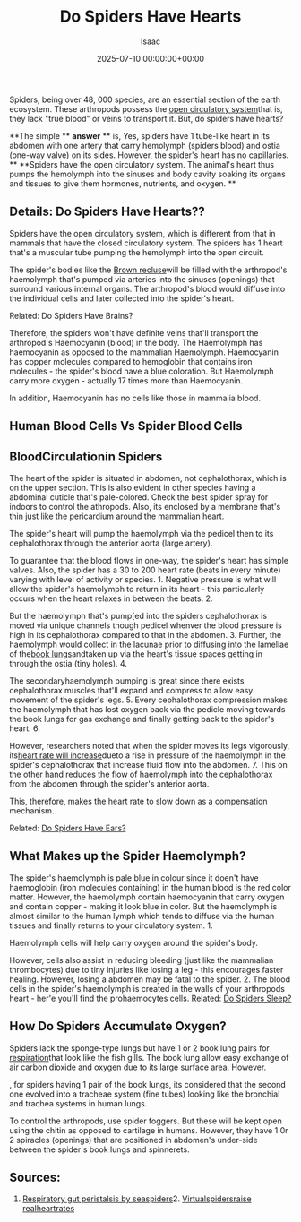 ﻿---
title: Do Spiders Have Hearts
description: Spiders, being over 48,000 species, are an essential section of the earth ecosystem. These arthropods possess the open circulatory system that is, they lack...
slug: /do-spiders-have-hearts/
date: 2025-07-10 00:00:00+00:00
lastmod: 2025-07-10 00:00:00+03:00
author: Isaac
categories:

- Guide

- Spiders
tags:

- guide

- spider
layout: post
---

Spiders, being over 48, 000 species, are an essential section of the earth ecosystem. These arthropods possess the [open circulatory system](https://link.springer.com/chapter/10.1007/978-3-642-33989-9_2)that is, they lack "true blood" or veins to transport it. But, do spiders have hearts?

**The simple ** **answer** ** is, Yes, spiders have 1 tube-like heart in its abdomen with one artery that carry hemolymph (spiders blood) and ostia (one-way valve) on its sides. However, the spider's heart has no capillaries. ** **Spiders have the open circulatory system. The animal's heart thus pumps the hemolymph into the sinuses and body cavity soaking its organs and tissues to give them hormones, nutrients, and oxygen. **

##  Details: Do Spiders Have Hearts??

Spiders have the open circulatory system, which is different from that in mammals that have the closed circulatory system. The spiders has 1 heart that's a muscular tube pumping the hemolymph into the open circuit.

The spider's bodies like the [Brown recluse](https://books.google.com/books?hl=en&lr=&id=OCypCwAAQBAJ&oi=fnd&pg=PA412&dq=Spiders+Have+Hearts&ots=kd5ld9canM&sig=BTTnLEI9RYd9m76MSBHlSGRYGIo)will be filled with the arthropod's haemolymph that's pumped via arteries into the sinuses (openings) that surround various internal organs. The arthropod's blood would diffuse into the individual cells and later collected into the spider's heart.

Related: Do Spiders Have Brains?

Therefore, the spiders won't have definite veins that'll transport the arthropod's Haemocyanin (blood) in the body. The Haemolymph has haemocyanin as opposed to the mammalian Haemolymph. Haemocyanin has copper molecules compared to hemoglobin that contains iron molecules - the spider's blood have a blue coloration. But Haemolymph carry more oxygen - actually 17 times more than Haemocyanin.

In addition, Haemocyanin has no cells like those in mammalia blood.

##  Human Blood Cells Vs Spider Blood Cells

##  BloodCirculationin Spiders

The heart of the spider is situated in abdomen, not cephalothorax, which is on the upper section. This is also evident in other species having a abdominal cuticle that's pale-colored. Check the best spider spray for indoors to control the athropods. Also, its enclosed by a membrane that's thin just like the pericardium around the mammalian heart.

The spider's heart will pump the haemolymph via the pedicel then to its cephalothorax through the anterior aorta (large artery).

To guarantee that the blood flows in one-way, the spider's heart has simple valves. Also, the spider has a 30 to 200 heart rate (beats in every minute) varying with level of activity or species. 1. Negative pressure is what will allow the spider's haemolymph to return in its heart - this particularly occurs when the heart relaxes in between the beats. 2.

But the haemolymph that's pump[ed into the spiders cephalothorax is moved via unique channels though pedicel whenver the blood pressure is high in its cephalothorax compared to that in the abdomen. 3. Further, the haemolymph would collect in the lacunae prior to diffusing into the lamellae of the[book lungs](https://pestpolicy.com/do-spiders-have-lungs/)andtaken up via the heart's tissue spaces getting in through the ostia (tiny holes). 4.

The secondaryhaemolymph pumping is great since there exists cephalothorax muscles that'll expand and compress to allow easy movement of the spider's legs. 5. Every cephalothorax compression makes the haemolymph that has lost oxygen back via the pedicle moving towards the book lungs for gas exchange and finally getting back to the spider's heart. 6.

However, researchers noted that when the spider moves its legs vigorously, its[heart rate will increase](http://www.diva-portal.org/smash/record.jsf?pid=diva2:871756)dueto a rise in pressure of the haemolymph in the spider's cephalothorax that increase fluid flow into the abdomen. 7. This on the other hand reduces the flow of haemolymph into the cephalothorax from the abdomen through the spider's anterior aorta.

This, therefore, makes the heart rate to slow down as a compensation mechanism.

Related: [Do Spiders Have Ears? ](https://pestpolicy.com/do-spiders-have-ears/)

##  What Makes up the Spider Haemolymph?

The spider's haemolymph is pale blue in colour since it doen't have haemoglobin (iron molecules containing) in the human blood is the red color matter. However, the haemolymph contain haemocyanin that carry oxygen and contain copper - making it look blue in color. But the haemolymph is almost similar to the human lymph which tends to diffuse via the human tissues and finally returns to your circulatory system. 1.

Haemolymph cells will help carry oxygen around the spider's body.

However, cells also assist in reducing bleeding (just like the mammalian thrombocytes) due to tiny injuries like losing a leg - this encourages faster healing. However, losing a abdomen may be fatal to the spider. 2. The blood cells in the spider's haemolymph is created in the walls of your arthropods heart - her'e you'll find the prohaemocytes cells. Related: [Do Spiders Sleep? ](https://pestpolicy.com/do-spiders-sleep/)

##  How Do Spiders Accumulate Oxygen?

Spiders lack the sponge-type lungs but have 1 or 2 book lung pairs for [respiration](https://link.springer.com/article/10.1007/s00360-016-0962-8)that look like the fish gills. The book lung allow easy exchange of air carbon dioxide and oxygen due to its large surface area. However.

, for spiders having 1 pair of the book lungs, its considered that the second one evolved into a tracheae system (fine tubes) looking like the bronchial and trachea systems in human lungs.

To control the arthropods, use spider foggers. But these will be kept open using the chitin as opposed to cartilage in humans. However, they have 1 0r 2 spiracles (openings) that are positioned in abdomen's under-side between the spider's book lungs and spinnerets.

##  Sources:

1. [Respiratory gut peristalsis by seaspiders](https://www.sciencedirect.com/science/article/pii/S0960982217306280)2. [Virtualspidersraise realheartrates](http://www.diva-portal.org/smash/record.jsf?pid=diva2:871756)
